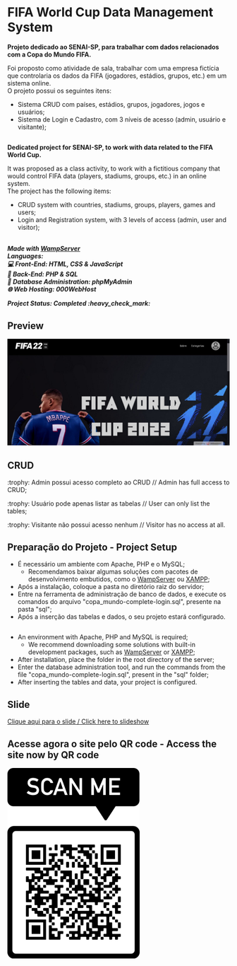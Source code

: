 # FIFA World Cup Data Management System
<b>Projeto dedicado ao SENAI-SP, para trabalhar com dados relacionados com a Copa do Mundo FIFA.</b><br>
<p>Foi proposto como atividade de sala, trabalhar com uma empresa fictícia que controlaria os dados da FIFA (jogadores, estádios, grupos, etc.) em um sistema online. <br>O projeto possui os seguintes itens:
  
  * Sistema CRUD com países, estádios, grupos, jogadores, jogos e usuários;
  * Sistema de Login e Cadastro, com 3 níveis de acesso (admin, usuário e visitante);  
##
<b>Dedicated project for SENAI-SP, to work with data related to the FIFA World Cup.</b><br>
<p>It was proposed as a class activity, to work with a fictitious company that would control FIFA data (players, stadiums, groups, etc.) in an online system. <br>The project has the following items:

  * CRUD system with countries, stadiums, groups, players, games and users;
  * Login and Registration system, with 3 levels of access (admin, user and visitor);  

<br><i><b>Made with <a href="https://www.wampserver.com/en/">WampServer</a><br>
Languages:<br>
  :computer: Front-End: HTML, CSS & JavaScript<br>
  :1234: Back-End: PHP & SQL<br>
  :floppy_disk: Database Administration: phpMyAdmin<br>
  :globe_with_meridians: Web Hosting: 000WebHost<br>
  <p>Project Status: Completed :heavy_check_mark:</p>
</b></i>

## Preview
<img src="photos/preview.JPG">
  
## CRUD
<p>:trophy: Admin possui acesso completo ao CRUD // Admin has full access to CRUD;</p>
<p>:trophy: Usuário pode apenas listar as tabelas // User can only list the tables;</p>
<p>:trophy: Visitante não possui acesso nenhum // Visitor has no access at all.</p>

## Preparação do Projeto - Project Setup
* É necessário um ambiente com Apache, PHP e o MySQL;
  * Recomendamos baixar algumas soluções com pacotes de desenvolvimento embutidos, como o <a href="https://www.wampserver.com/en/">WampServer</a> ou <a href="https://www.apachefriends.org/index.html">XAMPP</a>;
* Após a instalação, coloque a pasta no diretório raiz do servidor;
* Entre na ferramenta de administração de banco de dados, e execute os comandos do arquivo "copa_mundo-complete-login.sql", presente na pasta "sql";
* Após a inserção das tabelas e dados, o seu projeto estará configurado.
##
* An environment with Apache, PHP and MySQL is required;
  * We recommend downloading some solutions with built-in development packages, such as <a href="https://www.wampserver.com/en/">WampServer</a> or <a href="https://www.apachefriends.org/index.html">XAMPP</a>;
* After installation, place the folder in the root directory of the server;
* Enter the database administration tool, and run the commands from the file "copa_mundo-complete-login.sql", present in the "sql" folder;
* After inserting the tables and data, your project is configured.
  
## Slide
<a href="https://bit.ly/3IXri4S">Clique aqui para o slide / Click here to slideshow</a>

## Acesse agora o site pelo QR code - Access the site now by QR code
<img src="QR CODE COPA.png">
